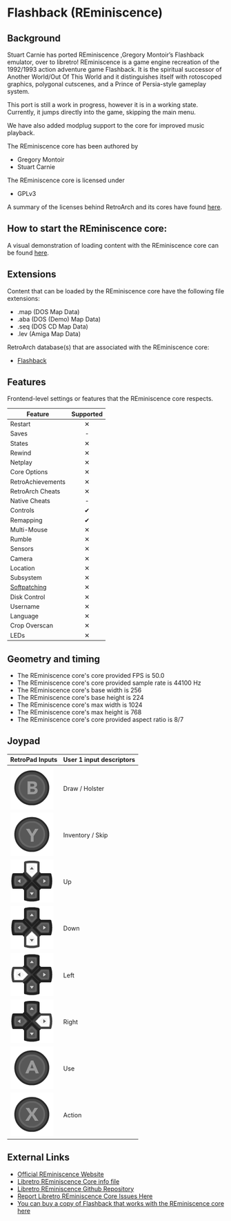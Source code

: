 # Flashback (REminiscence)

## Background

Stuart Carnie has ported REminiscence ,Gregory Montoir’s Flashback emulator, over to libretro! REminiscence is a game engine recreation of the 1992/1993 action adventure game Flashback. It is the spiritual successor of Another World/Out Of This World and it distinguishes itself with rotoscoped graphics, polygonal cutscenes, and a Prince of Persia-style gameplay system.

This port is still a work in progress, however it is in a working state. Currently, it jumps directly into the game, skipping the main menu.

We have also added modplug support to the core for improved music playback.

The REminiscence core has been authored by

- Gregory Montoir
- Stuart Carnie

The REminiscence core is licensed under

- GPLv3

A summary of the licenses behind RetroArch and its cores have found [here](https://docs.libretro.com/tech/licenses/).

## How to start the REminiscence core:

A visual demonstration of loading content with the REminiscence core can be found [here](https://www.youtube.com/watch?v=_r7ex9WqGIk).

## Extensions

Content that can be loaded by the REminiscence core have the following file extensions:

- .map (DOS Map Data)
- .aba (DOS (Demo) Map Data)
- .seq (DOS CD Map Data)
- .lev (Amiga Map Data)

RetroArch database(s) that are associated with the REminiscence core:

- [Flashback](https://github.com/libretro/libretro-database/blob/master/rdb/Flashback.rdb)

## Features

Frontend-level settings or features that the REminiscence core respects.

| Feature           | Supported |
|-------------------|:---------:|
| Restart           | ✕         |
| Saves             | -         |
| States            | ✕         |
| Rewind            | ✕         |
| Netplay           | ✕         |
| Core Options      | ✕         |
| RetroAchievements | ✕         |
| RetroArch Cheats  | ✕         |
| Native Cheats     | -         |
| Controls          | ✔         |
| Remapping         | ✔         |
| Multi-Mouse       | ✕         |
| Rumble            | ✕         |
| Sensors           | ✕         |
| Camera            | ✕         |
| Location          | ✕         |
| Subsystem         | ✕         |
| [Softpatching](https://docs.libretro.com/guides/softpatching/) | ✕         |
| Disk Control      | ✕         |
| Username          | ✕         |
| Language          | ✕         |
| Crop Overscan     | ✕         |
| LEDs              | ✕         |

## Geometry and timing

- The REminiscence core's core provided FPS is 50.0
- The REminiscence core's core provided sample rate is 44100 Hz
- The REminiscence core's base width is 256
- The REminiscence core's base height is 224
- The REminiscence core's max width is 1024
- The REminiscence core's max height is 768
- The REminiscence core's core provided aspect ratio is 8/7

## Joypad

| RetroPad Inputs                                | User 1 input descriptors |
|------------------------------------------------|--------------------------|
| ![](../image/retropad/retro_b.png)             | Draw / Holster           |
| ![](../image/retropad/retro_y.png)             | Inventory / Skip         |
| ![](../image/retropad/retro_dpad_up.png)       | Up                       |
| ![](../image/retropad/retro_dpad_down.png)     | Down                     |
| ![](../image/retropad/retro_dpad_left.png)     | Left                     |
| ![](../image/retropad/retro_dpad_right.png)    | Right                    |
| ![](../image/retropad/retro_a.png)             | Use                      |
| ![](../image/retropad/retro_x.png)             | Action                   |

## External Links

- [Official REminiscence Website](http://cyxdown.free.fr/reminiscence/)
- [Libretro REminiscence Core info file](https://github.com/libretro/libretro-super/blob/master/dist/info/reminiscence_libretro.info)
- [Libretro REminiscence Github Repository](https://github.com/libretro/REminiscence)
- [Report Libretro REminiscence Core Issues Here](https://github.com/libretro/REminiscence/issues)
- [You can buy a copy of Flashback that works with the REminiscence core here](https://www.gog.com/game/flashback)